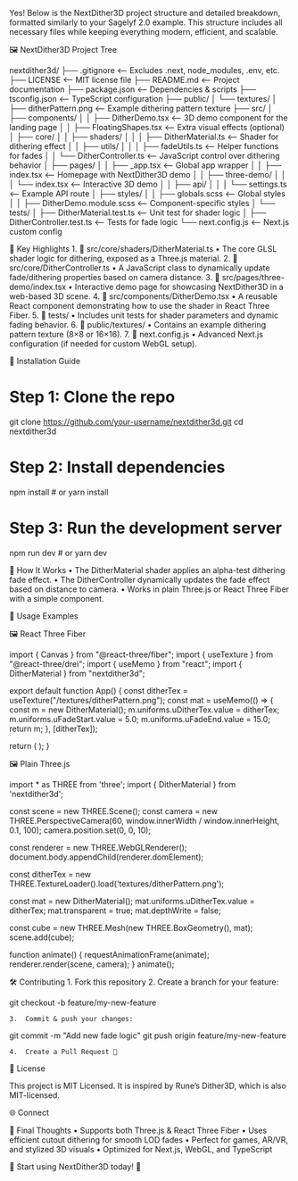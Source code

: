 Yes! Below is the NextDither3D project structure and detailed breakdown, formatted similarly to your Sagelyf 2.0 example. This structure includes all necessary files while keeping everything modern, efficient, and scalable.

🖼️ NextDither3D Project Tree

nextdither3d/
├── .gitignore                      <-- Excludes .next, node_modules, .env, etc.
├── LICENSE                         <-- MIT license file
├── README.md                       <-- Project documentation
├── package.json                     <-- Dependencies & scripts
├── tsconfig.json                    <-- TypeScript configuration
├── public/
│   └── textures/
│       ├── ditherPattern.png       <-- Example dithering pattern texture
├── src/
│   ├── components/
│   │   ├── DitherDemo.tsx          <-- 3D demo component for the landing page
│   │   ├── FloatingShapes.tsx      <-- Extra visual effects (optional)
│   ├── core/
│   │   ├── shaders/
│   │   │   ├── DitherMaterial.ts   <-- Shader for dithering effect
│   │   ├── utils/
│   │   │   ├── fadeUtils.ts        <-- Helper functions for fades
│   │   └── DitherController.ts      <-- JavaScript control over dithering behavior
│   ├── pages/
│   │   ├── _app.tsx                <-- Global app wrapper
│   │   ├── index.tsx               <-- Homepage with NextDither3D demo
│   │   ├── three-demo/
│   │   │   └── index.tsx           <-- Interactive 3D demo
│   │   ├── api/
│   │   │   └── settings.ts         <-- Example API route
│   ├── styles/
│   │   ├── globals.scss            <-- Global styles
│   │   ├── DitherDemo.module.scss   <-- Component-specific styles
│   └── tests/
│       ├── DitherMaterial.test.ts  <-- Unit test for shader logic
│       ├── DitherController.test.ts <-- Tests for fade logic
└── next.config.js                   <-- Next.js custom config

📝 Key Highlights
	1.	📂 src/core/shaders/DitherMaterial.ts
	•	The core GLSL shader logic for dithering, exposed as a Three.js material.
	2.	📂 src/core/DitherController.ts
	•	A JavaScript class to dynamically update fade/dithering properties based on camera distance.
	3.	📂 src/pages/three-demo/index.tsx
	•	Interactive demo page for showcasing NextDither3D in a web-based 3D scene.
	4.	📂 src/components/DitherDemo.tsx
	•	A reusable React component demonstrating how to use the shader in React Three Fiber.
	5.	📂 tests/
	•	Includes unit tests for shader parameters and dynamic fading behavior.
	6.	📂 public/textures/
	•	Contains an example dithering pattern texture (8×8 or 16×16).
	7.	📄 next.config.js
	•	Advanced Next.js configuration (if needed for custom WebGL setup).

🚀 Installation Guide

# Step 1: Clone the repo
git clone https://github.com/your-username/nextdither3d.git
cd nextdither3d

# Step 2: Install dependencies
npm install  # or yarn install

# Step 3: Run the development server
npm run dev  # or yarn dev

📌 How It Works
	•	The DitherMaterial shader applies an alpha-test dithering fade effect.
	•	The DitherController dynamically updates the fade effect based on distance to camera.
	•	Works in plain Three.js or React Three Fiber with a simple <mesh> component.

📘 Usage Examples

🖼️ React Three Fiber

import { Canvas } from "@react-three/fiber";
import { useTexture } from "@react-three/drei";
import { useMemo } from "react";
import { DitherMaterial } from "nextdither3d";

export default function App() {
  const ditherTex = useTexture("/textures/ditherPattern.png");
  const mat = useMemo(() => {
    const m = new DitherMaterial();
    m.uniforms.uDitherTex.value = ditherTex;
    m.uniforms.uFadeStart.value = 5.0;
    m.uniforms.uFadeEnd.value = 15.0;
    return m;
  }, [ditherTex]);

  return (
    <Canvas>
      <mesh>
        <boxGeometry />
        <primitive attach="material" object={mat} />
      </mesh>
    </Canvas>
  );
}

🖼️ Plain Three.js

import * as THREE from 'three';
import { DitherMaterial } from 'nextdither3d';

const scene = new THREE.Scene();
const camera = new THREE.PerspectiveCamera(60, window.innerWidth / window.innerHeight, 0.1, 100);
camera.position.set(0, 0, 10);

const renderer = new THREE.WebGLRenderer();
document.body.appendChild(renderer.domElement);

const ditherTex = new THREE.TextureLoader().load('textures/ditherPattern.png');

const mat = new DitherMaterial();
mat.uniforms.uDitherTex.value = ditherTex;
mat.transparent = true;
mat.depthWrite = false;

const cube = new THREE.Mesh(new THREE.BoxGeometry(), mat);
scene.add(cube);

function animate() {
  requestAnimationFrame(animate);
  renderer.render(scene, camera);
}
animate();

🛠️ Contributing
	1.	Fork this repository
	2.	Create a branch for your feature:

git checkout -b feature/my-new-feature


	3.	Commit & push your changes:

git commit -m "Add new fade logic"
git push origin feature/my-new-feature


	4.	Create a Pull Request 🎉

📜 License

This project is MIT Licensed. It is inspired by Rune’s Dither3D, which is also MIT-licensed.

🌐 Connect

<div>


</div>


📌 Final Thoughts
	•	Supports both Three.js & React Three Fiber
	•	Uses efficient cutout dithering for smooth LOD fades
	•	Perfect for games, AR/VR, and stylized 3D visuals
	•	Optimized for Next.js, WebGL, and TypeScript

🚀 Start using NextDither3D today! 🚀
